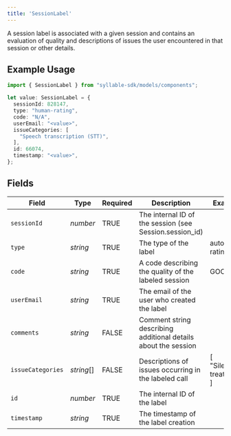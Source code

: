 ```yaml
---
title: 'SessionLabel'
---
```


A session label is associated with a given session and contains an evaluation of quality and
descriptions of issues the user encountered in that session or other details.

## Example Usage

```typescript
import { SessionLabel } from "syllable-sdk/models/components";

let value: SessionLabel = {
  sessionId: 828147,
  type: "human-rating",
  code: "N/A",
  userEmail: "<value>",
  issueCategories: [
    "Speech transcription (STT)",
  ],
  id: 66074,
  timestamp: "<value>",
};
```

## Fields

| Field                                                          | Type                                                           | Required                                                       | Description                                                    | Example                                                        |
| -------------------------------------------------------------- | -------------------------------------------------------------- | -------------------------------------------------------------- | -------------------------------------------------------------- | -------------------------------------------------------------- |
| `sessionId`                                                    | *number*                                                       | TRUE                                             | The internal ID of the session (see Session.session_id)        |                                                                |
| `type`                                                         | *string*                                                       | TRUE                                             | The type of the label                                          | auto-rating                                                    |
| `code`                                                         | *string*                                                       | TRUE                                             | A code describing the quality of the labeled session           | GOOD                                                           |
| `userEmail`                                                    | *string*                                                       | TRUE                                             | The email of the user who created the label                    |                                                                |
| `comments`                                                     | *string*                                                       | FALSE                                             | Comment string describing additional details about the session |                                                                |
| `issueCategories`                                              | *string*[]                                                     | FALSE                                             | Descriptions of issues occurring in the labeled call           | [<br/>"Silent treatment"<br/>]                                 |
| `id`                                                           | *number*                                                       | TRUE                                             | The internal ID of the label                                   |                                                                |
| `timestamp`                                                    | *string*                                                       | TRUE                                             | The timestamp of the label creation                            |                                                                |